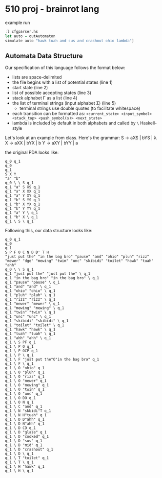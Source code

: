 # 510 proj - brainrot lang
example run 
```haskell
:l cfgparser.hs 
let auto = outAutomaton 
simulate auto "hawk tuah and sus and crashout ohio lambda"]
```

## Automata Data Structure
Our specification of this language follows the format below:
- lists are space-delimited
- the file begins with a list of potential states (line 1)
- start state (line 2)
- list of possible accepting states (line 3)
- stack alphabet Γ as a list (line 4)
- the list of terminal strings (input alphabet Σ) (line 5)
    - terminal strings use double quotes (to facilitate whitespace)
- each transition can be formatted as: `<current_state> <input_symbol> <stack_top> <push_symbol(s)> <next_state>`
- lambda is included by default in both alphabets and called by `\` Haskell-style

Let's look at an example from class. Here's the grammar:
S -> aXS | bYS | λ
X -> aXX | bYX | b
Y -> aXY | bYY | a

the original PDA looks like:
```
q_0 q_1
q_0
q_1
S X Y
"a" "b"
q_0 \ \ S q_1
q_1 "a" S XS q_1
q_1 "a" X XX q_1
q_1 "a" Y XY q_1
q_1 "b" S YS q_1
q_1 "b" X YX q_1
q_1 "b" Y YY q_1
q_1 "a" Y \ q_1
q_1 "b" X \ q_1
q_1 \ S \ q_1
```

Following this, our data structure looks like:
```
q_0 q_1
q_0
q_1
S P F O C N D D' T H
"just put the" "in the bag bro" "pause" "and" "ohio" "pluh" "rizz" "mewer" "dge" "mewing" "twin" "unc" "skibidi" "toilet" "hawk" "tuah" "ahh" 
q_0 \ \ S q_1
q_1 "just put the" "just put the" \ q_1
q_1 "in the bag bro" "in the bag bro" \ q_1
q_1 "pause" "pause" \ q_1
q_1 "and" "and" \ q_1
q_1 "ohio" "ohio" \ q_1
q_1 "pluh" "pluh" \ q_1
q_1 "rizz" "rizz" \ q_1
q_1 "mewer" "mewer" \ q_1
q_1 "mewing" "mewing" \ q_1
q_1 "twin" "twin" \ q_1
q_1 "unc" "unc" \ q_1
q_1 "skibidi" "skibidi" \ q_1
q_1 "toilet" "toilet" \ q_1
q_1 "hawk" "hawk" \ q_1
q_1 "tuah" "tuah" \ q_1
q_1 "ahh" "ahh" \ q_1
q_1 \ S PF q_1
q_1 \ P O q_1
q_1 \ P OCP q_1
q_1 \ P \ q_1
q_1 \ F "just put the"O"in the bag bro" q_1
q_1 \ F \ q_1
q_1 \ O "ohio" q_1
q_1 \ O "pluh" q_1
q_1 \ O "rizz" q_1
q_1 \ O "mewer" q_1
q_1 \ O "mewing" q_1
q_1 \ O "twin" q_1
q_1 \ O "unc" q_1
q_1 \ O DO q_1
q_1 \ O N q_1
q_1 \ C "and" q_1
q_1 \ N "skbidi"T q_1
q_1 \ N H"tuah" q_1
q_1 \ D D"ahh" q_1
q_1 \ D N"ahh" q_1
q_1 \ D CD q_1
q_1 \ D "glaze" q_1
q_1 \ D "cooked" q_1
q_1 \ D "sus" q_1
q_1 \ D "mid" q_1
q_1 \ D "crashout" q_1
q_1 \ D \ q_1
q_1 \ T "toilet" q_1
q_1 \ T \ q_1
q_1 \ H "hawk" q_1
q_1 \ H \ q_1
```

